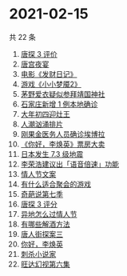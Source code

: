# 2021-02-15

共 22 条

<!-- BEGIN ZHIHUSEARCH -->
<!-- 最后更新时间 Mon Feb 15 2021 23:14:33 GMT+0800 (CST) -->
1. [唐探 3 评价](https://www.zhihu.com/search?q=唐探3)
1. [唐宫夜宴](https://www.zhihu.com/search?q=唐宫夜宴)
1. [电影《发财日记》](https://www.zhihu.com/search?q=发财日记)
1. [游戏《小小梦魇2》](https://www.zhihu.com/search?q=小小梦魇2)
1. [茅野爱衣疑似参拜靖国神社](https://www.zhihu.com/search?q=茅野爱衣疑似参拜靖国神社)
1. [石家庄新增 1 例本地确诊](https://www.zhihu.com/search?q=石家庄新增)
1. [大年初四迎灶王](https://www.zhihu.com/search?q=大年初四)
1. [人潮汹涌排片](https://www.zhihu.com/search?q=人潮汹涌排片)
1. [刚果金医务人员确诊埃博拉](https://www.zhihu.com/search?q=刚果金埃博拉)
1. [《你好，李焕英》票房大卖](https://www.zhihu.com/search?q=《你好，李焕英》)
1. [日本发生 7.3 级地震](https://www.zhihu.com/search?q=日本地震)
1. [李荣浩建议出「语音倍速」功能](https://www.zhihu.com/search?q=李荣浩)
1. [情人节文案](https://www.zhihu.com/search?q=情人节文案)
1. [有什么适合聚会的游戏](https://www.zhihu.com/search?q=聚会游戏)
1. [奇葩说第七季](https://www.zhihu.com/search?q=奇葩说)
1. [唐探 3 评分](https://www.zhihu.com/search?q=唐人街探案三评分)
1. [异地怎么过情人节](https://www.zhihu.com/search?q=异地情人节怎么过)
1. [有哪些解酒方法](https://www.zhihu.com/search?q=解酒方法)
1. [唐人街探案三](https://www.zhihu.com/search?q=唐探3)
1. [你好，李焕英](https://www.zhihu.com/search?q=李焕英)
1. [刺杀小说家](https://www.zhihu.com/search?q=刺杀小说家好看吗)
1. [旺达幻视第六集](https://www.zhihu.com/search?q=旺达幻视)
<!-- END ZHIHUSEARCH -->
